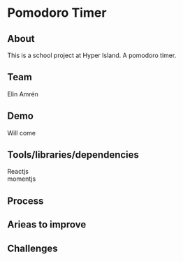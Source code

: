 # Pomodoro Timer

## About

This is a school project at Hyper Island. A pomodoro timer.

## Team

Elin Amrén

## Demo

Will come

## Tools/libraries/dependencies

Reactjs  
momentjs

## Process

## Arieas to improve

## Challenges
